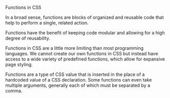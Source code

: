 Functions in CSS

In a broad sense, functions are blocks of organized and reusable code that help to perform a single, related action.

Functions have the benefit of keeping code modular and allowing for a high degree of reusability.

Functions in CSS are a little more limiting than most programming languages. We cannot create our own functions in CSS but instead have access to a wide variety of predefined functions, which allow for expansive page styling.

Functions are a type of CSS value that is inserted in the place of a hardcoded value of a CSS declaration. Some functions can even take multiple arguments, generally each of which must be separated by a comma.
